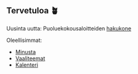 ## Tervetuloa &#129716;

Uusinta uutta: Puoluekokousaloitteiden [hakukone](/fi/page/puoluekokousaloitteet)

Oleellisimmat:
- [Minusta](/fi/page/about/)
- [Vaaliteemat](/fi/page/kuntavaalit-2025/)
- [Kalenteri](/fi/page/kalenteri/)

